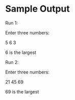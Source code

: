 # Sample Output

Run 1:

Enter three numbers:

5 6 3

6 is the largest


Run 2:

Enter three numbers:

21 45 69

69 is the largest
